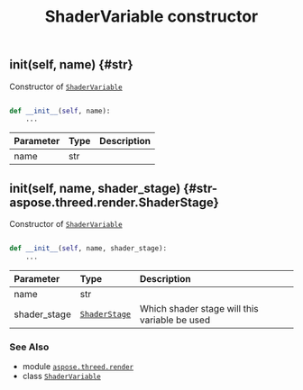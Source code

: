 ﻿---
title: ShaderVariable constructor
second_title: Aspose.3D for Python via .NET API References
description: 
type: docs
weight: 10
url: /python-net/aspose.threed.render/shadervariable/__init__/
is_root: false
---

## __init__(self, name) {#str}

Constructor of [`ShaderVariable`](/3d/python-net/aspose.threed.render/shadervariable)



```python

def __init__(self, name):
    ...
```


| Parameter | Type | Description |
| :- | :- | :- |
| name | str |  |


## __init__(self, name, shader_stage) {#str-aspose.threed.render.ShaderStage}

Constructor of [`ShaderVariable`](/3d/python-net/aspose.threed.render/shadervariable)



```python

def __init__(self, name, shader_stage):
    ...
```


| Parameter | Type | Description |
| :- | :- | :- |
| name | str |  |
| shader_stage | [`ShaderStage`](/3d/python-net/aspose.threed.render/shaderstage) | Which shader stage will this variable be used |



### See Also
* module [`aspose.threed.render`](../../)
* class [`ShaderVariable`](/3d/python-net/aspose.threed.render/shadervariable)
